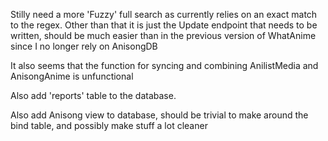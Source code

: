 Stilly need a more 'Fuzzy' full search as currently relies on an exact match to the regex.
Other than that it is just the Update endpoint that needs to be written, should be much easier than in the previous version of WhatAnime since I no longer rely on AnisongDB

It also seems that the function for syncing and combining AnilistMedia and AnisongAnime is unfunctional

Also add 'reports' table to the database.

Also add Anisong view to database, should be trivial to make around the bind table, and possibly make stuff a lot cleaner